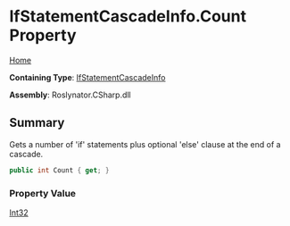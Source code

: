 # IfStatementCascadeInfo\.Count Property

[Home](../../../../README.md)

**Containing Type**: [IfStatementCascadeInfo](../README.md)

**Assembly**: Roslynator\.CSharp\.dll

## Summary

Gets a number of 'if' statements plus optional 'else' clause at the end of a cascade\.

```csharp
public int Count { get; }
```

### Property Value

[Int32](https://docs.microsoft.com/en-us/dotnet/api/system.int32)

